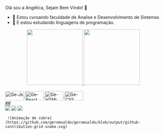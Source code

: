 Olá sou a Angélica, Sejam Bem Vindo! 👋

- 🔭  Estou cursando faculdade de Analise e Desenvolvimento de Sistemas
- 🌱  E estou estudando linguagens de programação.

<div align="center">
  <a href="https://github.com/geromualdo">
  <img height="180em" src="https://github-readme-stats.vercel.app/api?username=geromualdo&show_icons=true&theme=dracula&include_all_commits=true&count_private=true"/>
  <img height="180em" src="https://github-readme-stats.vercel.app/api/top-langs/?username=geromualdo&layout=compact&langs_count=7&theme=dracula"/>
</div>
  
  <div style="display: inline_block"><br>
  <img align="center" alt="Ge-Js" height="30" width="60" src="https://img.shields.io/badge/JavaScript-323330?style=for-the-badge&logo=javascript&logoColor=F7DF1E">
  <img align="center" alt="Ge-React" height="30" width="60" src="https://img.shields.io/badge/React-20232A?style=for-the-badge&logo=react&logoColor=61DAFB">
  <img align="center" alt="Ge-HTML" height="30" width="60" src="https://img.shields.io/badge/HTML5-E34F26?style=for-the-badge&logo=html5&logoColor=white">
  <img align="center" alt="Ge-CSS" height="30" width="60" src="https://img.shields.io/badge/CSS-239120?&style=for-the-badge&logo=css3&logoColor=white">
</div>
 ##

   <div>
  <a href="https://instagram.com/rafaballerini" target="_blank"><img src="https://img.shields.io/badge/-Instagram-%23E4405F?style=for-the- badge&logo=instagram&logoColor=white" target="_blank"></a>
  <a href="https://www.linkedin.com/in/angelica-romualdo-9322bb51" target="_blank"><img src="https://img.shields.io/badge/LinkedIn-0077B5?style=for-the-badge&logo=linkedin&logoColor=white"></a>
    <a href = "mailto:angelicaromualdo@gmail.com"><img src="https://img.shields.io/badge/-Gmail-%23333?style=for-the-badge&logo=gmail&logoColor=white" destino ="_blank"></a>
  
     ![Animação de cobra](https://github.com/geromualdo/geromualdo/blob/output/github-contribution-grid-snake.svg)
 
</div>
